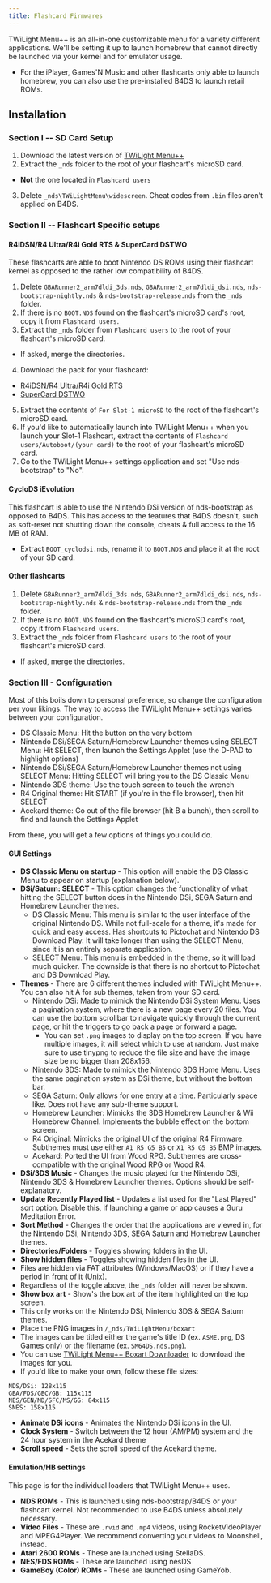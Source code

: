 ```yaml
---
title: Flashcard Firmwares
---
```


TWiLight Menu++ is an all-in-one customizable menu for a variety different applications. We'll be setting it up to launch homebrew that cannot directly be launched via your kernel and for emulator usage.
 - For the iPlayer, Games'N'Music and other flashcarts only able to launch homebrew, you can also use the pre-installed B4DS to launch retail ROMs.

## Installation
### Section I -- SD Card Setup

1. Download the latest version of [TWiLight Menu++](https://github.com/DS-Homebrew/TWiLightMenu/releases/latest)
2. Extract the `_nds` folder to the root of your flashcart's microSD card.
  - **Not** the one located in `Flashcard users`
3. Delete `_nds\TWiLightMenu\widescreen`. Cheat codes from `.bin` files aren't applied on B4DS.

### Section II -- Flashcart Specific setups
#### R4iDSN/R4 Ultra/R4i Gold RTS & SuperCard DSTWO

These flashcarts are able to boot Nintendo DS ROMs using their flashcart kernel as opposed to the rather low compatibility of B4DS.

1. Delete `GBARunner2_arm7dldi_3ds.nds`, `GBARunner2_arm7dldi_dsi.nds`, `nds-bootstrap-nightly.nds` & `nds-bootstrap-release.nds` from the `_nds` folder.
2. If there is no `BOOT.NDS` found on the flashcart's microSD card's root, copy it from `Flashcard users`.
3. Extract the `_nds` folder from `Flashcard users` to the root of your flashcart's microSD card.
  - If asked, merge the directories.
4. Download the pack for your flashcard:

- [R4iDSN/R4 Ultra/R4i Gold RTS](https://www.dropbox.com/s/j8nquh073k9y0h7/DS%20Game%20Forwarder%20pack%20%28R4iDSN%2C%20R4i%20Gold%20RTS%29.7z?dl=1)
- [SuperCard DSTWO](https://www.dropbox.com/s/pyyg0vq8b0nmhqd/DS%20Game%20Forwarder%20pack%20%28SC%20DSTWO%29.7z?dl=1)

5. Extract the contents of `For Slot-1 microSD` to the root of the flashcart's microSD card.
6. If you'd like to automatically launch into TWiLight Menu++ when you launch your Slot-1 Flashcart, extract the contents of `Flashcard users/Autoboot/(your card)` to the root of your flashcart's microSD card.
7. Go to the TWiLight Menu++ settings application and set "Use nds-bootstrap" to "No".

#### CycloDS iEvolution

This flashcart is able to use the Nintendo DSi version of nds-bootstrap as opposed to B4DS. This has access to the features that B4DS doesn't, such as soft-reset not shutting down the console, cheats & full access to the 16 MB of RAM.

- Extract `BOOT_cyclodsi.nds`, rename it to `BOOT.NDS` and place it at the root of your SD card.

#### Other flashcarts

1. Delete `GBARunner2_arm7dldi_3ds.nds`, `GBARunner2_arm7dldi_dsi.nds`, `nds-bootstrap-nightly.nds` & `nds-bootstrap-release.nds` from the `_nds` folder.
2. If there is no `BOOT.NDS` found on the flashcart's microSD card's root, copy it from `Flashcard users`.
3. Extract the `_nds` folder from `Flashcard users` to the root of your flashcart's microSD card.
  - If asked, merge the directories.

### Section III - Configuration

Most of this boils down to personal preference, so change the configuration per your likings.
The way to access the TWiLight Menu++ settings varies between your configuration.

- DS Classic Menu: Hit the button on the very bottom
- Nintendo DSi/SEGA Saturn/Homebrew Launcher themes using SELECT Menu: Hit SELECT, then launch the Settings Applet (use the D-PAD to highlight options)
- Nintendo DSi/SEGA Saturn/Homebrew Launcher themes not using SELECT Menu: Hitting SELECT will bring you to the DS Classic Menu
- Nintendo 3DS theme: Use the touch screen to touch the wrench
- R4 Original theme: Hit START (if you're in the file browser), then hit SELECT
- Acekard theme: Go out of the file browser (hit B a bunch), then scroll to find and launch the Settings Applet

From there, you will get a few options of things you could do.

#### GUI Settings
- **DS Classic Menu on startup** - This option will enable the DS Classic Menu to appear on startup (explanation below).
- **DSi/Saturn: SELECT** - This option changes the functionality of what hitting the SELECT button does in the Nintendo DSi, SEGA Saturn and Homebrew Launcher themes.
  - DS Classic Menu: This menu is similar to the user interface of the original Nintendo DS. While not full-scale for a theme, it's made for quick and easy access. Has shortcuts to Pictochat and Nintendo DS Download Play. It will take longer than using the SELECT Menu, since it is an entirely separate application.
  - SELECT Menu: This menu is embedded in the theme, so it will load much quicker. The downside is that there is no shortcut to Pictochat and DS Download Play.
- **Themes** - There are 6 different themes included with TWiLight Menu++. You can also hit A for sub themes, taken from your SD card. 
  - Nintendo DSi: Made to mimick the Nintendo DSi System Menu. Uses a pagination system, where there is a new page every 20 files. You can use the bottom scrollbar to navigate quickly through the current page, or hit the triggers to go back a page or forward a page.
    - You can set `.png` images to display on the top screen. If you have multiple images, it will select which to use at random. Just make sure to use tinypng to reduce the file size and have the image size be no bigger than 208x156.
  - Nintendo 3DS: Made to mimick the Nintendo 3DS Home Menu. Uses the same pagination system as DSi theme, but without the bottom bar.
  - SEGA Saturn: Only allows for one entry at a time. Particularly space like. Does not have any sub-theme support. 
  - Homebrew Launcher: Mimicks the 3DS Homebrew Launcher & Wii Homebrew Channel. Implements the bubble effect on the bottom screen.
  - R4 Original: Mimicks the original UI of the original R4 Firmware. Subthemes must use either `A1 R5 G5 B5` or `X1 R5 G5 B5` BMP images.
  - Acekard: Ported the UI from Wood RPG. Subthemes are cross-compatible with the original Wood RPG or Wood R4.
- **DSi/3DS Music** - Changes the music played for the Nintendo DSi, Nintendo 3DS & Homebrew Launcher themes. Options should be self-explanatory.
- **Update Recently Played list** - Updates a list used for the "Last Played" sort option. Disable this, if launching a game or app causes a Guru Meditation Error.
- **Sort Method** - Changes the order that the applications are viewed in, for the Nintendo DSi, Nintendo 3DS, SEGA Saturn and Homebrew Launcher themes.
- **Directories/Folders** - Toggles showing folders in the UI.
- **Show hidden files** - Toggles showing hidden files in the UI.
 - Files are hidden via FAT attributes (Windows/MacOS) or if they have a period in front of it (Unix).
 - Regardless of the toggle above, the `_nds` folder will never be shown.
- **Show box art** - Show's the box art of the item highlighted on the top screen.
 - This only works on the Nintendo DSi, Nintendo 3DS & SEGA Saturn themes.
 - Place the PNG images in `/_nds/TWiLightMenu/boxart`
 - The images can be titled either the game's title ID (ex. `ASME.png`, DS Games only) or the filename (ex. `SM64DS.nds.png`).
 - You can use [TWiLight Menu++ Boxart Downloader](https://github.com/KirovAir/TwilightBoxart) to download the images for you.
 - If you'd like to make your own, follow these file sizes:

```
NDS/DSi: 128x115
GBA/FDS/GBC/GB: 115x115
NES/GEN/MD/SFC/MS/GG: 84x115
SNES: 158x115
```

- **Animate DSi icons** - Animates the Nintendo DSi icons in the UI.
- **Clock System** - Switch between the 12 hour (AM/PM) system and the 24 hour system in the Acekard theme
- **Scroll speed** - Sets the scroll speed of the Acekard theme.

#### Emulation/HB settings

This page is for the individual loaders that TWiLight Menu++ uses.

- **NDS ROMs** - This is launched using nds-bootstrap/B4DS or your flashcart kernel. Not recommended to use B4DS unless absolutely necessary.
- **Video Files** - These are `.rvid` and `.mp4` videos, using RocketVideoPlayer and MPEG4Player. We recommend converting your videos to Moonshell, instead.
- **Atari 2600 ROMs** - These are launched using StellaDS.
- **NES/FDS ROMs** - These are launched using nesDS
- **GameBoy (Color) ROMs** - These are launched using GameYob.